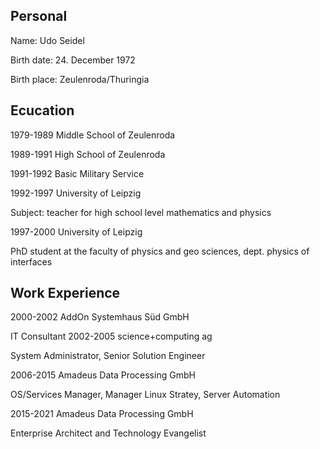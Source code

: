 ## Personal	

Name:	Udo Seidel

Birth date:	24. December 1972

Birth place: Zeulenroda/Thuringia

## Ecucation 

1979-1989	Middle School of Zeulenroda

1989-1991	High School of Zeulenroda

1991-1992	Basic Military Service

1992-1997	University of Leipzig

Subject: teacher for high school level mathematics and physics

1997-2000	University of Leipzig

PhD student at the faculty of physics and geo sciences, dept. physics of interfaces

## Work Experience

2000-2002	AddOn Systemhaus Süd GmbH

IT Consultant
2002-2005	science+computing ag

System Administrator, Senior Solution Engineer

2006-2015	Amadeus Data Processing GmbH

OS/Services Manager, Manager Linux Stratey, Server Automation

2015-2021 Amadeus Data Processing GmbH

Enterprise Architect and Technology Evangelist
